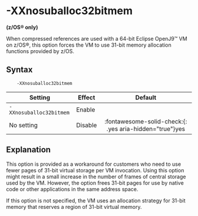 <!--
* Copyright (c) 2017, 2025 IBM Corp. and others
*
* This program and the accompanying materials are made
* available under the terms of the Eclipse Public License 2.0
* which accompanies this distribution and is available at
* https://www.eclipse.org/legal/epl-2.0/ or the Apache
* License, Version 2.0 which accompanies this distribution and
* is available at https://www.apache.org/licenses/LICENSE-2.0.
*
* This Source Code may also be made available under the
* following Secondary Licenses when the conditions for such
* availability set forth in the Eclipse Public License, v. 2.0
* are satisfied: GNU General Public License, version 2 with
* the GNU Classpath Exception [1] and GNU General Public
* License, version 2 with the OpenJDK Assembly Exception [2].
*
* [1] https://www.gnu.org/software/classpath/license.html
* [2] https://openjdk.org/legal/assembly-exception.html
*
* SPDX-License-Identifier: EPL-2.0 OR Apache-2.0 OR GPL-2.0-only WITH Classpath-exception-2.0 OR GPL-2.0-only WITH OpenJDK-assembly-exception-1.0
-->

# -XXnosuballoc32bitmem  

**(z/OS&reg; only)**

When compressed references are used with a 64-bit Eclipse OpenJ9&trade; VM on z/OS&reg;, this option forces the VM to use 31-bit memory allocation functions provided by z/OS.

## Syntax

        -XXnosuballoc32bitmem

| Setting                 | Effect  | Default                                                                            |
|-------------------------|---------|:----------------------------------------------------------------------------------:|
| `-XXnosuballoc32bitmem` | Enable  |                                                                                    |   
| No setting              | Disable | :fontawesome-solid-check:{: .yes aria-hidden="true"}<span class="sr-only">yes</span> |

## Explanation

This option is provided as a workaround for customers who need to use fewer pages of 31-bit virtual storage per VM invocation. Using this option might result in a small increase in the number of frames of central storage used by the VM. However, the option frees 31-bit pages for use by native code or other applications in the same address space.

If this option is not specified, the VM uses an allocation strategy for 31-bit memory that reserves a region of 31-bit virtual memory.



<!-- ==== END OF TOPIC ==== xxnosuballoc32bitmem.md ==== -->
